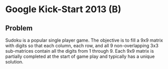 # Google Kick-Start 2013 (B)

## Problem 

Sudoku is a popular single player game. The objective is to fill a 9x9 matrix with digits so that each column, each row, and all 9 non-overlapping 3x3 sub-matrices contain all the digits from 1 through 9. Each 9x9 matrix is partially completed at the start of game play and typically has a unique solution.



